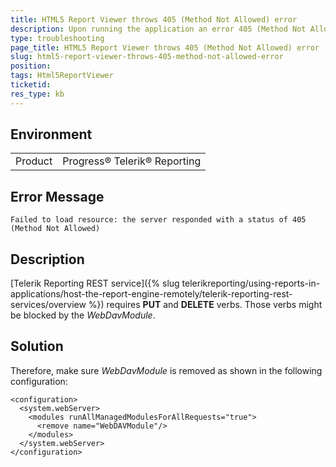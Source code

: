 ```yaml
---
title: HTML5 Report Viewer throws 405 (Method Not Allowed) error
description: Upon running the application an error 405 (Method Not Allowed) is thrown
type: troubleshooting
page_title: HTML5 Report Viewer throws 405 (Method Not Allowed) error
slug: html5-report-viewer-throws-405-method-not-allowed-error
position: 
tags: Html5ReportViewer
ticketid: 
res_type: kb
---
```


## Environment
<table>
	<tr>
		<td>Product</td>
		<td>Progress® Telerik® Reporting </td>
	</tr>
</table>

## Error Message
```
Failed to load resource: the server responded with a status of 405 (Method Not Allowed)
```

## Description
[Telerik Reporting REST service]({% slug telerikreporting/using-reports-in-applications/host-the-report-engine-remotely/telerik-reporting-rest-services/overview %}) requires **PUT** and **DELETE** verbs. Those verbs might be blocked by the *WebDavModule*.

## Solution
Therefore, make sure *WebDavModule* is removed as shown in the following configuration:
```
<configuration>
  <system.webServer>
    <modules runAllManagedModulesForAllRequests="true">
      <remove name="WebDAVModule"/>
    </modules>
  </system.webServer>
</configuration>
```
